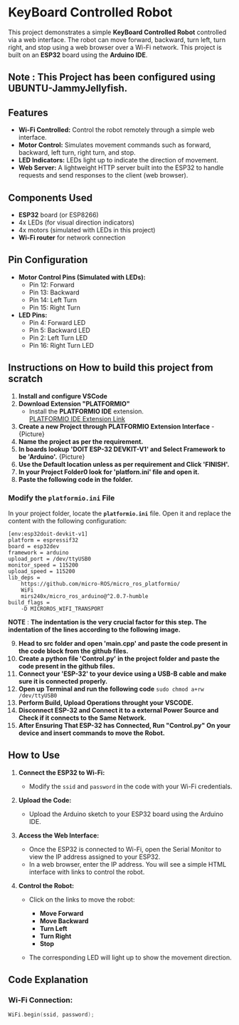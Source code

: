 # KeyBoard Controlled Robot

This project demonstrates a simple **KeyBoard Controlled Robot** controlled via a web interface. The robot can move forward, backward, turn left, turn right, and stop using a web browser over a Wi-Fi network. This project is built on an **ESP32** board using the **Arduino IDE**.
## Note : This Project has been configured using UBUNTU-JammyJellyfish.
## Features
- **Wi-Fi Controlled:** Control the robot remotely through a simple web interface.
- **Motor Control:** Simulates movement commands such as forward, backward, left turn, right turn, and stop.
- **LED Indicators:** LEDs light up to indicate the direction of movement.
- **Web Server:** A lightweight HTTP server built into the ESP32 to handle requests and send responses to the client (web browser).

## Components Used
- **ESP32** board (or ESP8266)
- 4x LEDs (for visual direction indicators)
- 4x motors (simulated with LEDs in this project)
- **Wi-Fi router** for network connection

## Pin Configuration
- **Motor Control Pins (Simulated with LEDs):**
  - Pin 12: Forward
  - Pin 13: Backward
  - Pin 14: Left Turn
  - Pin 15: Right Turn
- **LED Pins:**
  - Pin 4: Forward LED
  - Pin 5: Backward LED
  - Pin 2: Left Turn LED
  - Pin 16: Right Turn LED

## Instructions on How to build this project from scratch
1. **Install and configure VSCode**
2. **Download Extension "PLATFORMIO"**
   - Install the **PLATFORMIO IDE** extension.  
   [PLATFORMIO IDE Extension Link](https://platformio.org/platformio-ide)
3. **Create a new Project through PLATFORMIO Extension Interface**
   -{Picture}
4. **Name the project as per the requirement.**
5. **In boards lookup 'DOIT ESP-32 DEVKIT-V1' and Select Framework to be 'Arduino'.** {Picture}
6. **Use the Default location unless as per requirement and Click 'FINISH'.** 
7. **In your Project Folder0 look for 'platforn.ini' file and open it.**
8. **Paste the following code in the folder.**
### Modify the `platformio.ini` File

In your project folder, locate the **`platformio.ini`** file. Open it and replace the content with the following configuration:

```
[env:esp32doit-devkit-v1]
platform = espressif32
board = esp32dev
framework = arduino
upload_port = /dev/ttyUSB0
monitor_speed = 115200
upload_speed = 115200
lib_deps = 
    https://github.com/micro-ROS/micro_ros_platformio/    
    WiFi
    mirs240x/micro_ros_arduino@^2.0.7-humble
build_flags = 
    -D MICROROS_WIFI_TRANSPORT
```

   **NOTE** : **The indentation is the very crucial factor for this step. The indentation of the lines according to the following image.**

9. **Head to src folder and open 'main.cpp' and paste the code present in the code block from the github files.**
10. **Create a python file 'Control.py' in the project folder and paste the code present in the github files.**
11. **Connect your 'ESP-32' to your device using a USB-B cable and make sure it is connected properly.**
12. **Open up Terminal and run the following code**
          ```sudo chmod a+rw /dev/ttyUSB0```
13. **Perform Build, Upload Operations throught your VSCODE.**
14. **Disconnect ESP-32 and Connect it to a external Power Source and Check if it connects to the Same Network.**
15. **After Ensuring That ESP-32 has Connected, Run "Control.py" On your device and insert commands to move the Robot.**
    
## How to Use
1. **Connect the ESP32 to Wi-Fi:**
   - Modify the `ssid` and `password` in the code with your Wi-Fi credentials.

2. **Upload the Code:**
   - Upload the Arduino sketch to your ESP32 board using the Arduino IDE.

3. **Access the Web Interface:**
   - Once the ESP32 is connected to Wi-Fi, open the Serial Monitor to view the IP address assigned to your ESP32.
   - In a web browser, enter the IP address. You will see a simple HTML interface with links to control the robot.

4. **Control the Robot:**
   - Click on the links to move the robot:
     - **Move Forward**
     - **Move Backward**
     - **Turn Left**
     - **Turn Right**
     - **Stop**

   - The corresponding LED will light up to show the movement direction.

## Code Explanation

### Wi-Fi Connection:
```cpp
WiFi.begin(ssid, password);
